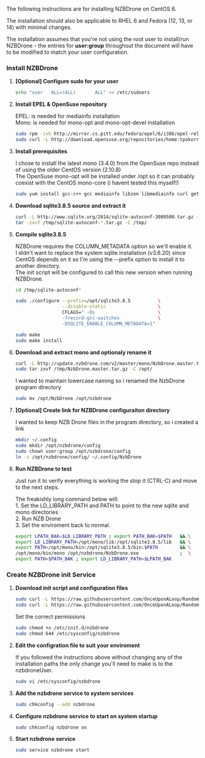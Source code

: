The following instructions are for installing NZBDrone on CentOS 6.

The installation should also be applicable to RHEL 6 and Fedora (12, 13, or 14) with minimal changes.

The installation assumes that you're not using the root user to install/run NZBDrone - the entries for **user:group** throughout the document will have to be modified to match your user configuration. 

### Install NZBDrone

1. **[Optional] Configure sudo for your user**
    ```bash
    echo "user   ALL=(ALL)       ALL" >> /etc/sudoers
    ```

2. **Install EPEL & OpenSuse repository**
    
    EPEL: is needed for mediainfo installation
    <br>
    Mono: is needed for mono-opt and mono-opt-devel installation

   ```bash
   sudo rpm -ivh http://mirror.cs.pitt.edu/fedora/epel/6/i386/epel-release-6-8.noarch.rpm
   sudo curl -L http://download.opensuse.org/repositories/home:tpokorra:mono/CentOS_CentOS-6/home:tpokorra:mono.repo -o /etc/yum.repos.d/mono.repo
   ```

3. **Install prerequisites**
    
    I chose to install the latest mono (3.4.0) from the OpenSuse repo instead of using the older CentOS version (2.10.8)
    <br>
    The OpenSuse mono-opt will be installed under /opt so it can probably coexist with the CentOS mono-core (i havent tested this myself!)

    ```bash
    sudo yum install gcc-c++ gcc mediainfo libzen libmediainfo curl gettext mono-opt mono-opt-devel
    ```

4. **Download sqlite3.8.5 source and extract it**
    
    ```bash
    curl -L http://www.sqlite.org/2014/sqlite-autoconf-3080500.tar.gz -o /tmp/sqlite-autoconf-3080500.tar.gz
    tar -zxvf /tmp/sqlite-autoconf-*.tar.gz -C /tmp/
    ```

5. **Compile sqlite3.8.5**
    
    NZBDrone requires the COLUMN_METADATA option so we'll enable it.
    <br>
    I didn't want to replace the system sqlite installation (v3.6.20) since CentOS depends on it so I'm using the --prefix option to install it to another directory.
    <br>
    The init script will be configured to call this new version when running NZBDrone. 

    ```bash
    cd /tmp/sqlite-autoconf*

    sudo ./configure --prefix=/opt/sqlite3.8.5          \
                     --disable-static                   \
                     CFLAGS=" -Os                       \
                     -frecord-gcc-switches              \
                     -DSQLITE_ENABLE_COLUMN_METADATA=1"
    
    sudo make
    sudo make install
    ```

6. **Download and extract mono and optionaly rename it**
    
    ```bash
    curl -L http://update.nzbdrone.com/v2/master/mono/NzbDrone.master.tar.gz -o /tmp/NzbDrone.master.tar.gz
    sudo tar zxvf /tmp/NzbDrone.master.tar.gz -C /opt/
    ```

    I wanted to maintain lowercase naming so i renamed the NzbDrone program directory
    <br>
    ```bash
    sudo mv /opt/NzbDrone /opt/nzbdrone
    ```


7. **[Optional] Create link for NZBDrone configuraiton directory**

    I wanted to keep NZB Drone files in the program directory, so i created a link

    ```bash
    mkdir ~/.config
    sudo mkdir /opt/nzbdrone/config
    sudo chown user:group /opt/nzbdrone/config
    ln -s /opt/nzbdrone/config/ ~/.config/NzbDrone
    ```

8. **Run NZBDrone to test**

    Just run it to verify everything is working the stop it (CTRL-C) and move to the next steps.
    
    The freakishly long command below will:
        <br>
            1. Set the LD_LIBRARY_PATH and PATH to point to the new sqlite and mono directories
        <br>
            2. Run NZB Drone
        <br>
            3. Set the enviroment back to normal.

    ```bash
    export LPATH_BAK=$LD_LIBRARY_PATH ; export PATH_BAK=$PATH   && \
    export LD_LIBRARY_PATH=/opt/mono/lib:/opt/sqlite3.8.5/lib   && \
    export PATH=/opt/mono/bin:/opt/sqlite3.8.5/bin:$PATH        && \
    /opt/mono/bin/mono /opt/nzbdrone/NzbDrone.exe               ;  \
    export PATH=$PATH_BAK ; export LD_LIBRARY_PATH=$LPATH_BAK
    ```

### Create NZBDrone init Service

1. **Download init script and configuration files**

    ```bash
    sudo curl -L https://raw.githubusercontent.com/OnceUponALoop/RandomShell/master/NzbDrone-init/nzbdrone.init.centos     -o /etc/init.d/nzbdrone
    sudo curl -L https://raw.githubusercontent.com/OnceUponALoop/RandomShell/master/NzbDrone-init/nzbdrone.init-cfg.centos -o /etc/sysconfig/nzbdrone
    ```

    Set the correct permissions
    ```bash
    sudo chmod +x /etc/init.d/nzbdrone
    sudo chmod 644 /etc/sysconfig/nzbdrone
    ```

2. **Edit the configration file to suit your enviroment**

    If you followed the instructions above without changing any of the installation paths the only change you'll need to make is to the nzbdroneUser.
    ```bash
    sudo vi /etc/sysconfig/nzbdrone
    ```

3. **Add the nzbdrone service to system services**
    
    ```bash
    sudo chkconfig --add nzbdrone
    ```

4. **Configure nzbdrone service to start on system startup**
    
    ```bash
    sudo chkconfig nzbdrone on
    ```

5. **Start nzbdrone service**
    
    ```bash
    sudo service nzbdrone start
    ```